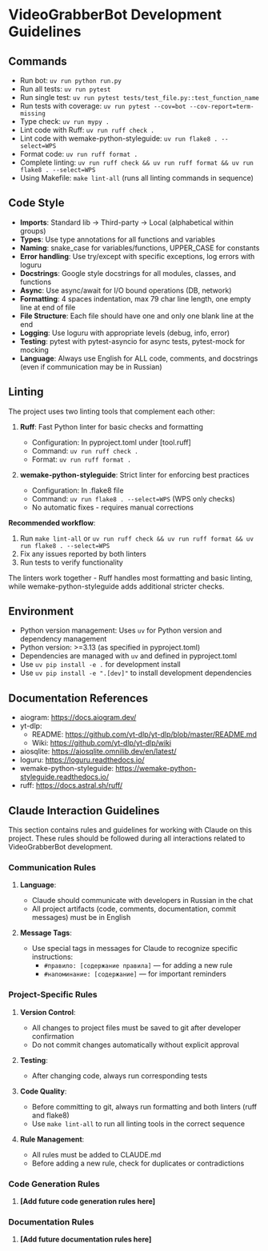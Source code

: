 # VideoGrabberBot Development Guidelines

## Commands
- Run bot: `uv run python run.py`
- Run all tests: `uv run pytest`
- Run single test: `uv run pytest tests/test_file.py::test_function_name`
- Run tests with coverage: `uv run pytest --cov=bot --cov-report=term-missing`
- Type check: `uv run mypy .`
- Lint code with Ruff: `uv run ruff check .`
- Lint code with wemake-python-styleguide: `uv run flake8 . --select=WPS`
- Format code: `uv run ruff format .`
- Complete linting: `uv run ruff check && uv run ruff format && uv run flake8 . --select=WPS`
- Using Makefile: `make lint-all` (runs all linting commands in sequence)

## Code Style
- **Imports**: Standard lib → Third-party → Local (alphabetical within groups)
- **Types**: Use type annotations for all functions and variables
- **Naming**: snake_case for variables/functions, UPPER_CASE for constants
- **Error handling**: Use try/except with specific exceptions, log errors with loguru
- **Docstrings**: Google style docstrings for all modules, classes, and functions
- **Async**: Use async/await for I/O bound operations (DB, network)
- **Formatting**: 4 spaces indentation, max 79 char line length, one empty line at end of file
- **File Structure**: Each file should have one and only one blank line at the end
- **Logging**: Use loguru with appropriate levels (debug, info, error)
- **Testing**: pytest with pytest-asyncio for async tests, pytest-mock for mocking
- **Language**: Always use English for ALL code, comments, and docstrings (even if communication may be in Russian)

## Linting
The project uses two linting tools that complement each other:

1. **Ruff**: Fast Python linter for basic checks and formatting
   - Configuration: In pyproject.toml under [tool.ruff]
   - Command: `uv run ruff check .`
   - Format: `uv run ruff format .`

2. **wemake-python-styleguide**: Strict linter for enforcing best practices
   - Configuration: In .flake8 file
   - Command: `uv run flake8 . --select=WPS` (WPS only checks)
   - No automatic fixes - requires manual corrections
   
**Recommended workflow**:
1. Run `make lint-all` or `uv run ruff check && uv run ruff format && uv run flake8 . --select=WPS`
2. Fix any issues reported by both linters 
3. Run tests to verify functionality

The linters work together - Ruff handles most formatting and basic linting, while wemake-python-styleguide adds additional stricter checks.

## Environment
- Python version management: Uses `uv` for Python version and dependency management
- Python version: >=3.13 (as specified in pyproject.toml)
- Dependencies are managed with `uv` and defined in pyproject.toml
- Use `uv pip install -e .` for development install
- Use `uv pip install -e ".[dev]"` to install development dependencies

## Documentation References
- aiogram: https://docs.aiogram.dev/
- yt-dlp: 
  - README: https://github.com/yt-dlp/yt-dlp/blob/master/README.md
  - Wiki: https://github.com/yt-dlp/yt-dlp/wiki
- aiosqlite: https://aiosqlite.omnilib.dev/en/latest/
- loguru: https://loguru.readthedocs.io/
- wemake-python-styleguide: https://wemake-python-styleguide.readthedocs.io/
- ruff: https://docs.astral.sh/ruff/

## Claude Interaction Guidelines

This section contains rules and guidelines for working with Claude on this project. These rules should be followed during all interactions related to VideoGrabberBot development.

### Communication Rules

1. **Language**: 
   - Claude should communicate with developers in Russian in the chat
   - All project artifacts (code, comments, documentation, commit messages) must be in English

2. **Message Tags**:
   - Use special tags in messages for Claude to recognize specific instructions:
     - `#правило: [содержание правила]` — for adding a new rule
     - `#напоминание: [содержание]` — for important reminders

### Project-Specific Rules

1. **Version Control**: 
   - All changes to project files must be saved to git after developer confirmation
   - Do not commit changes automatically without explicit approval

2. **Testing**:
   - After changing code, always run corresponding tests

3. **Code Quality**:
   - Before committing to git, always run formatting and both linters (ruff and flake8)
   - Use `make lint-all` to run all linting tools in the correct sequence

4. **Rule Management**:
   - All rules must be added to CLAUDE.md
   - Before adding a new rule, check for duplicates or contradictions

### Code Generation Rules

1. **[Add future code generation rules here]**

### Documentation Rules

1. **[Add future documentation rules here]**